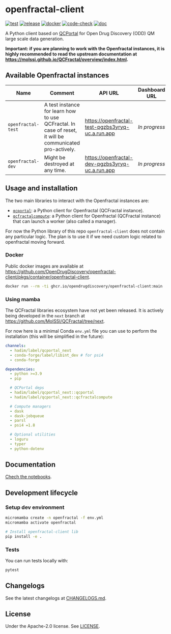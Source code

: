 # openfractal-client

[![test](https://github.com/OpenDrugDiscovery/openfractal-client/actions/workflows/test.yml/badge.svg)](https://github.com/OpenDrugDiscovery/openfractal-client/actions/workflows/test.yml)
[![release](https://github.com/OpenDrugDiscovery/openfractal-client/actions/workflows/release.yml/badge.svg)](https://github.com/OpenDrugDiscovery/openfractal-client/actions/workflows/release.yml)
[![docker](https://github.com/OpenDrugDiscovery/openfractal-client/actions/workflows/docker.yml/badge.svg)](https://github.com/OpenDrugDiscovery/openfractal-client/actions/workflows/docker.yml)
[![code-check](https://github.com/OpenDrugDiscovery/openfractal-client/actions/workflows/code-check.yml/badge.svg)](https://github.com/OpenDrugDiscovery/openfractal-client/actions/workflows/code-check.yml)
[![doc](https://github.com/OpenDrugDiscovery/openfractal-client/actions/workflows/doc.yml/badge.svg)](https://github.com/OpenDrugDiscovery/openfractal-client/actions/workflows/doc.yml)

A Python client based on [QCPortal](https://github.com/MolSSI/QCFractal) for Open Drug Discovery (ODD) QM large scale data generation.

**Important: if you are planning to work with the Openfractal instances, it is highly recommended to read the upstream documentation at <https://molssi.github.io/QCFractal/overview/index.html>.**

## Available Openfractal instances

| Name               | Comment                                                                                                 | API URL                                            | Dashboard URL |
| ------------------ | ------------------------------------------------------------------------------------------------------- | -------------------------------------------------- | ------------- |
| `openfractal-test` | A test instance for learn how to use QCFractal. In case of reset, it will be communicated pro-actively. | <https://openfractal-test-pgzbs3yryq-uc.a.run.app> | _In progress_ |
| `openfractal-dev`  | Might be destroyed at any time.                                                                         | <https://openfractal-dev-pgzbs3yryq-uc.a.run.app>  | _In progress_ |

## Usage and installation

The two main libraries to interact with the Openfractal instances are:

- [`qcportal`](https://github.com/MolSSI/QCFractal/tree/next/qcportal): a Python client for Openfractal (QCFractal instance).
- [`qcfractalcompute`](https://github.com/MolSSI/QCFractal/tree/next/qcfractalcompute): a Python client for Openfractal (QCFractal instance) that can launch a worker (also called a manager).

For now the Python library of this repo `openfractal-client` does not contain any particular logic. The plan is to use it if we need custom logic related to openfractal moving forward.

### Docker

Public docker images are available at <https://github.com/OpenDrugDiscovery/openfractal-client/pkgs/container/openfractal-client>.

```bash
docker run --rm -ti ghcr.io/opendrugdiscovery/openfractal-client:main
```

### Using mamba

The QCFractal libraries ecosystem have not yet been released. It is actively being developed in the `next` branch at <https://github.com/MolSSI/QCFractal/tree/next>.

For now here is a minimal Conda `env.yml` file you can use to perform the installation (this will be simplified in the future):

```yaml
channels:
  - hadim/label/qcportal_next
  - conda-forge/label/libint_dev # for psi4
  - conda-forge

dependencies:
  - python >=3.9
  - pip

  # QCPortal deps
  - hadim/label/qcportal_next::qcportal
  - hadim/label/qcportal_next::qcfractalcompute

  # Compute managers
  - dask
  - dask-jobqueue
  - parsl
  - psi4 =1.8

  # Optional utilities
  - loguru
  - typer
  - python-dotenv
```

## Documentation

[Chech the notebooks](./docs/tutorials/).

## Development lifecycle

### Setup dev environment

```bash
micromamba create -n openfractal -f env.yml
micromamba activate openfractal

# Install openfractal-client lib
pip install -e .
```

### Tests

You can run tests locally with:

```bash
pytest
```

## Changelogs

See the latest changelogs at [CHANGELOGS.md](./CHANGELOGS.md).

## License

Under the Apache-2.0 license. See [LICENSE](LICENSE).

